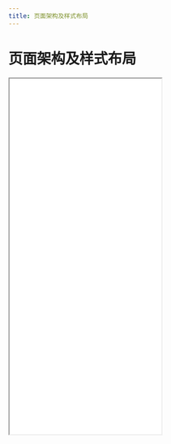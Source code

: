 ```yaml
---
title: 页面架构及样式布局
---
```


# 页面架构及样式布局

<iframe src='/html/htmlcss/world/index.html' height='700px'></iframe>